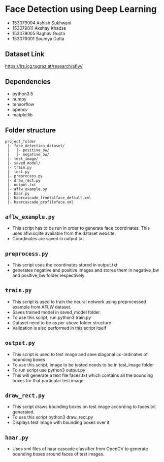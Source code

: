 Face Detection using Deep Learning
==================================
- 153079004 Ashish Sukhwani
- 153079011 Akshay Khadse
- 153079005 Raghav Gupta
- 15307R001 Soumya Dutta

Dataset Link
------------
https://lrs.icg.tugraz.at/research/aflw/

Dependencies
------------
- python3.5
- numpy
- tensorflow
- opencv
- matplotlib

Folder structure
----------------
```
project_folder
 |- face_detection_dataset/
 |   |- positive_bw/
 |   |- negative_bw/
 |- test_image/
 |- saved_model/
 |- train.py
 |- test.py
 |- preprocess.py
 |- draw_rect.py
 |- output.txt
 |- aflw_example.py
 |- haar.py
 |- haarcascade_frontalface_default.xml
 |- haarcascade_profileface.xml
```

`aflw_example.py`
---------------
- This script has to be run in order to generate face coordinates. This uses aflw.sqlite available from the dataset website.
- Coordinates are saved in output.txt

`preprocess.py`
-------------
- This script uses the coordinates stored in output.txt
- generates negative and positive images and stores them in negative_bw and positive_bw folder respectively.

`train.py`
--------
- This script is used to train the neural network using preprocessed example from AFLW dataset.
- Saves trained model in saved_model folder.
- To use this script, run python3 train.py
- Dataset need to be as per above folder structure
- Validation is also performed in this script itself

`output.py`
---------
- This script is used to test image and save diagonal co-ordinates of bounding boxes
- To use this script, image to be tested needs to be in test_image folder
- To run script use python3 output.py
- This will generate a text file faces.txt which contains all the bounding boxes for that particular test image.

`draw_rect.py`
------------
- This script draws bounding boxes on test image according to faces.txt generated.
- To use this script python3 draw_rect.py
- Displays test image with bounding boxes over it

`haar.py`
-------
- Uses xml files of haar cascade classifier from OpenCV to generate bounding boxes around faces of test images.
